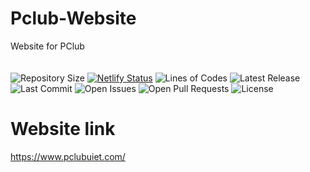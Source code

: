 

# Pclub-Website
Website for PClub<br><br><br>
![Repository Size](https://img.shields.io/github/repo-size/aryan-basu/pclubstatic)
[![Netlify Status](https://api.netlify.com/api/v1/badges/f81fed59-c033-4501-94c2-9159681f368f/deploy-status)](https://app.netlify.com/sites/upbeat-kepler-61bdd2/deploys)
![Lines of Codes](https://img.shields.io/tokei/lines/github/aryan-basu/pclubstatic)
![Latest Release](https://img.shields.io/github/v/release/aryan-basu/pclubstatic?include_prereleases)
![Last Commit](https://img.shields.io/github/last-commit/aryan-basu/pclubstatic)
![Open Issues](https://img.shields.io/github/issues/aryan-basu/pclubstatic?color=important)
![Open Pull Requests](https://img.shields.io/github/issues-pr/aryan-basu/pclubstatic?color=yellowgreen)
![License](https://img.shields.io/github/license/aryan-basu/pclubstatic)


# Website link
https://www.pclubuiet.com/
